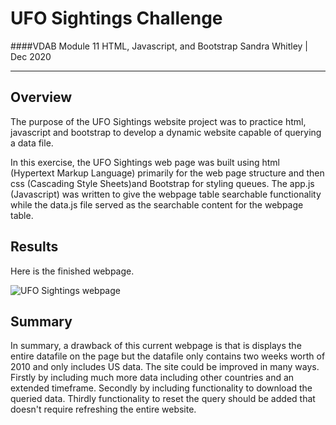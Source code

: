 # UFO Sightings Challenge
####VDAB Module 11 HTML, Javascript, and Bootstrap
Sandra Whitley | Dec 2020
**************************************************

## Overview 
The purpose of the UFO Sightings website project was to practice html, javascript and bootstrap to develop a dynamic website capable of querying a data file. 

In this exercise, the UFO Sightings web page was built using html (Hypertext Markup Language) primarily for the web page structure and then css (Cascading Style Sheets)and Bootstrap for styling queues. The app.js (Javascript) was written to give the webpage table searchable functionality while the data.js file served as the searchable content for the webpage table.

## Results
Here is the finished webpage.

![UFO Sightings webpage](/images/ufo_sightings.png) 


## Summary
In summary, a drawback of this current webpage is that is displays the entire datafile on the page but the datafile only contains two weeks worth of 2010 and only includes US data.
The site could be improved in many ways. Firstly by including much more data including other countries and an extended timeframe. Secondly by including functionality to download the queried data. Thirdly functionality to reset the query should be added that doesn't require refreshing the entire website.


